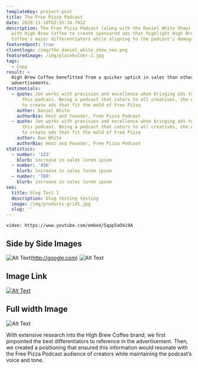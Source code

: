 ```yaml
---
templateKey: project-post
title: The Free Pizza Podcast
date: 2020-11-10T02:55:34.791Z
description: The Free Pizza Podcast (along with the Daniel White Show) partnered
  with High Brew Coffee to create sponsored ads that highlight High Brew
  Coffee's major differentiators while aligning to the podcast's demographic.
featuredpost: true
clientlogo: /img/the_daniel_white_show_new.png
featuredimage: /img/placeholder-2.jpg
tags:
  - Copy
result: >
  High Brew Coffee benefitted from a quicker uptick in sales than other podcast
  advertisements.
testimonials:
  - quote: Jen works with precision and excellence when bringing ads to life for
      this podcast. Being a podcast that caters to all creatives, she was able
      to create ads that fit the mold of Free Pizza
    author: Daniel White
    authorBio: Host and Founder, Free Pizza Podcast
  - quote: Jen works with precision and excellence when bringing ads to life for
      this podcast. Being a podcast that caters to all creatives, she was able
      to create ads that fit the mold of Free Pizza
    author: Dan White
    authorBio: Host and Founder, Free Pizza Podcast
statistics:
  - number: '123'
    blurb: increase in sales lorem ipsum
  - number: '456'
    blurb: increase in sales lorem ipsum
  - number: '789'
    blurb: increase in sales lorem ipsum
seo:
  title: blog Test 1
  description: blog testing testing
  image: /img/products-grid1.jpg
  slug: ''
---
```


`video: https://www.youtube.com/embed/5qap5aO4i9A`

## Side by Side Images

![Alt Text](/img/404-cropped.jpg#width=49%;float=left;" 'Test')(http://google.com)
![Alt Text](/img/404-cropped.jpg#width=49%;float=left;margin-left=1%;" 'Test')

## Image Link

[![Alt Text](/img/404-cropped.jpg#external-link=external-link;width=100%;'Test')](http://google.com/)

## Full width Image

![Alt Text](/img/404-cropped.jpg 'Test')

With extensive research into the High Brew Coffee brand, we first pinpointed the best differentiators to reference in the advertisement. Then, we created a positioning that ensured this information would resonate with the Free Pizza Podcast audience of creators while maintaining the podcast’s voice and tone.
